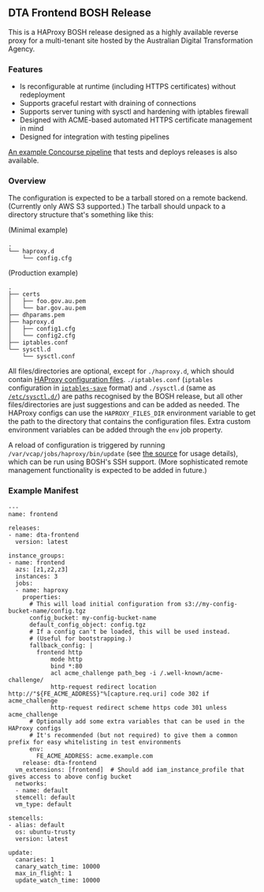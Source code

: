 ## DTA Frontend BOSH Release

This is a HAProxy BOSH release designed as a highly available reverse proxy for a multi-tenant site hosted by the Australian Digital Transformation Agency.

### Features

* Is reconfigurable at runtime (including HTTPS certificates) without redeployment
* Supports graceful restart with draining of connections
* Supports server tuning with sysctl and hardening with iptables firewall
* Designed with ACME-based automated HTTPS certificate management in mind
* Designed for integration with testing pipelines

[An example Concourse pipeline](https://github.com/govau/cga-frontend-config) that tests and deploys releases is also available.

### Overview

The configuration is expected to be a tarball stored on a remote backend.  (Currently only AWS S3 supported.)  The tarball should unpack to a directory structure that's something like this:

(Minimal example)
```
.
└── haproxy.d
    └── config.cfg
```

(Production example)
```
.
├── certs
│   ├── foo.gov.au.pem
│   └── bar.gov.au.pem
├── dhparams.pem
├── haproxy.d
│   ├── config1.cfg
│   └── config2.cfg
├── iptables.conf
└── sysctl.d
    └── sysctl.conf
```

All files/directories are optional, except for `./haproxy.d`, which should contain [HAProxy configuration files](https://www.haproxy.org/download/1.7/doc/configuration.txt).  `./iptables.conf` (`iptables` configuration in [`iptables-save`](http://www.faqs.org/docs/iptables/iptables-save.html) format) and `./sysctl.d` (same as [`/etc/sysctl.d/`](http://man7.org/linux/man-pages/man5/sysctl.d.5.html)) are paths recognised by the BOSH release, but all other files/directories are just suggestions and can be added as needed.  The HAProxy configs can use the `HAPROXY_FILES_DIR` environment variable to get the path to the directory that contains the configuration files.  Extra custom environment variables can be added through the `env` job property.

A reload of configuration is triggered by running `/var/vcap/jobs/haproxy/bin/update` (see [the source](jobs/haproxy/templates/update) for usage details), which can be run using BOSH's SSH support.  (More sophisticated remote management functionality is expected to be added in future.)

### Example Manifest

```
---
name: frontend

releases:
- name: dta-frontend
  version: latest

instance_groups:
- name: frontend
  azs: [z1,z2,z3]
  instances: 3
  jobs:
  - name: haproxy
    properties:
      # This will load initial configuration from s3://my-config-bucket-name/config.tgz
      config_bucket: my-config-bucket-name
      default_config_object: config.tgz
      # If a config can't be loaded, this will be used instead.
      # (Useful for bootstrapping.)
      fallback_config: |
        frontend http
            mode http
            bind *:80
            acl acme_challenge path_beg -i /.well-known/acme-challenge/
            http-request redirect location http://"${FE_ACME_ADDRESS}"%[capture.req.uri] code 302 if acme_challenge
            http-request redirect scheme https code 301 unless acme_challenge
      # Optionally add some extra variables that can be used in the HAProxy configs
      # It's recommended (but not required) to give them a common prefix for easy whitelisting in test environments
      env:
        FE_ACME_ADDRESS: acme.example.com
    release: dta-frontend
  vm_extensions: [frontend]  # Should add iam_instance_profile that gives access to above config bucket
  networks:
  - name: default
  stemcell: default
  vm_type: default

stemcells:
- alias: default
  os: ubuntu-trusty
  version: latest

update:
  canaries: 1
  canary_watch_time: 10000
  max_in_flight: 1
  update_watch_time: 10000
```
